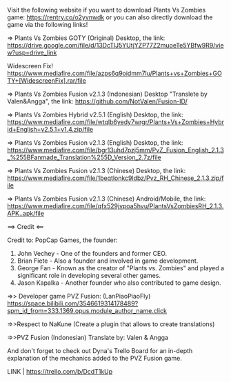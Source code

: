 Visit the following website if you want to download Plants Vs Zombies game: https://rentry.co/o2yvnwdk or you can also directly download the game via the following links!

=> Plants Vs Zombies GOTY (Original) Desktop, the link: https://drive.google.com/file/d/13DcTlJ5YUtjYZP77Z2muoeTe5YBfw9R9/view?usp=drive_link

Widescreen Fix! https://www.mediafire.com/file/azps6q9oidmm7lu/Plants+vs+Zombies+GOTY+[WidescreenFix].rar/file

=> Plants Vs Zombies Fusion v2.1.3 (Indonesian) Desktop "Translete by Valen&Angga", the link: https://github.com/NotValen/Fusion-ID/

=> Plants Vs Zombies Hybrid v2.5.1 (English) Desktop, the link: https://www.mediafire.com/file/wtqlb6yedy7wrgr/Plants+Vs+Zombies+Hybrid+English+v2.5.1+v1.4.zip/file

=> Plants Vs Zombies Fusion v2.1.3 (English) Desktop, the link: https://www.mediafire.com/file/bgr13uhd7pzj5mm/PvZ_Fusion_English_2.1.3_%255BFanmade_Translation%255D_Version_2.7z/file

=> Plants Vs Zombies Fusion v2.1.3 (Chinese) Desktop, the link: https://www.mediafire.com/file/1beqtlonkc9ldbz/Pvz_RH_Chinese_2.1.3.zip/file

=> Plants Vs Zombies Fusion v2.1.3 (Chinese) Android/Mobile, the link: https://www.mediafire.com/file/qfx529jvpoa5hvu/PlantsVsZombiesRH_2.1.3.APK..apk/file

==> Credit <==

Credit to: PopCap Games, the founder:
1. John Vechey - One of the founders and former CEO.
2. Brian Fiete - Also a founder and involved in game development.
3. George Fan - Known as the creator of "Plants vs. Zombies" and played a significant role in developing several other games.
4. Jason Kapalka - Another founder who also contributed to game design.

=>> Developer game PVZ Fusion: (LanPiaoPiaoFly) https://space.bilibili.com/3546619314178489?spm_id_from=333.1369.opus.module_author_name.click

=>>Respect to NaKune (Create a plugin that allows to create translations)

=>>PVZ Fusion (Indonesian) Translate by: Valen & Angga

And don't forget to check out Dyna's Trello Board for an in-depth explanation of the mechanics added to the PVZ Fusion game.

LINK | https://trello.com/b/DcdT1kUp
